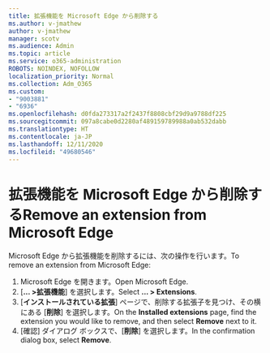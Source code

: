 ```yaml
---
title: 拡張機能を Microsoft Edge から削除する
ms.author: v-jmathew
author: v-jmathew
manager: scotv
ms.audience: Admin
ms.topic: article
ms.service: o365-administration
ROBOTS: NOINDEX, NOFOLLOW
localization_priority: Normal
ms.collection: Adm_O365
ms.custom:
- "9003881"
- "6936"
ms.openlocfilehash: d0fda273317a2f2437f8808cbf29d9a9788df225
ms.sourcegitcommit: 097a8cabe0d2280af489159789988a0ab532dabb
ms.translationtype: HT
ms.contentlocale: ja-JP
ms.lasthandoff: 12/11/2020
ms.locfileid: "49680546"
---
```

# <a name="remove-an-extension-from-microsoft-edge"></a><span data-ttu-id="d6430-102">拡張機能を Microsoft Edge から削除する</span><span class="sxs-lookup"><span data-stu-id="d6430-102">Remove an extension from Microsoft Edge</span></span>

<span data-ttu-id="d6430-103">Microsoft Edge から拡張機能を削除するには、次の操作を行います。</span><span class="sxs-lookup"><span data-stu-id="d6430-103">To remove an extension from Microsoft Edge:</span></span>

1. <span data-ttu-id="d6430-104">Microsoft Edge を開きます。</span><span class="sxs-lookup"><span data-stu-id="d6430-104">Open Microsoft Edge.</span></span>
2. <span data-ttu-id="d6430-105">[**... >拡張機能**] を選択します。</span><span class="sxs-lookup"><span data-stu-id="d6430-105">Select **... > Extensions**.</span></span>
3. <span data-ttu-id="d6430-106">[**インストールされている拡張**] ページで、削除する拡張子を見つけ、その横にある [**削除**] を選択します。</span><span class="sxs-lookup"><span data-stu-id="d6430-106">On the **Installed extensions** page, find the extension you would like to remove, and then select **Remove** next to it.</span></span>
4. <span data-ttu-id="d6430-107">[確認] ダイアログ ボックスで、[**削除**] を選択します。</span><span class="sxs-lookup"><span data-stu-id="d6430-107">In the confirmation dialog box, select **Remove**.</span></span>
